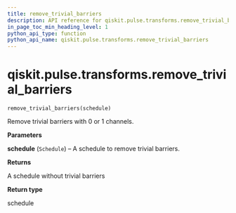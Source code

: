```yaml
---
title: remove_trivial_barriers
description: API reference for qiskit.pulse.transforms.remove_trivial_barriers
in_page_toc_min_heading_level: 1
python_api_type: function
python_api_name: qiskit.pulse.transforms.remove_trivial_barriers
---
```


# qiskit.pulse.transforms.remove\_trivial\_barriers

<span id="qiskit.pulse.transforms.remove_trivial_barriers" />

`remove_trivial_barriers(schedule)`

Remove trivial barriers with 0 or 1 channels.

**Parameters**

**schedule** (`Schedule`) – A schedule to remove trivial barriers.

**Returns**

A schedule without trivial barriers

**Return type**

schedule

